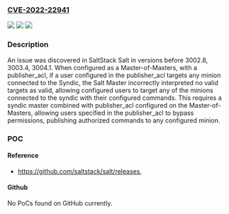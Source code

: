 ### [CVE-2022-22941](https://cve.mitre.org/cgi-bin/cvename.cgi?name=CVE-2022-22941)
![](https://img.shields.io/static/v1?label=Product&message=SaltStack%20Salt&color=blue)
![](https://img.shields.io/static/v1?label=Version&message=n%2Fa&color=blue)
![](https://img.shields.io/static/v1?label=Vulnerability&message=Salt%20Master%20allows%20configured%20users%20to%20target%20any%20of%20the%20minions%20connected%20to%20the%20syndic%20with%20their%20configured%20commands&color=brighgreen)

### Description

An issue was discovered in SaltStack Salt in versions before 3002.8, 3003.4, 3004.1. When configured as a Master-of-Masters, with a publisher_acl, if a user configured in the publisher_acl targets any minion connected to the Syndic, the Salt Master incorrectly interpreted no valid targets as valid, allowing configured users to target any of the minions connected to the syndic with their configured commands. This requires a syndic master combined with publisher_acl configured on the Master-of-Masters, allowing users specified in the publisher_acl to bypass permissions, publishing authorized commands to any configured minion.

### POC

#### Reference
- https://github.com/saltstack/salt/releases,

#### Github
No PoCs found on GitHub currently.

